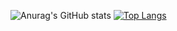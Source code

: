 ![Anurag's GitHub stats](https://github-readme-stats.vercel.app/api?username=9thanaphat&theme=dark&show_icons=true)
[![Top Langs](https://github-readme-stats.vercel.app/api/top-langs/?username=9thanaphat&theme=dark)](https://github.com/anuraghazra/github-readme-stats)

